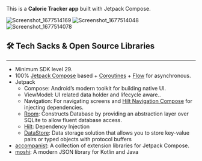 This is a **Calorie Tracker app** built with Jetpack Compose.

![Screenshot_1677514169](https://user-images.githubusercontent.com/62098466/221617312-1db2e66b-2313-4cfe-9cae-607312ed779a.png)
![Screenshot_1677514048](https://user-images.githubusercontent.com/62098466/221617351-79883cb3-9393-43e4-a3c5-c8e4fb3dd62f.png)
![Screenshot_1677514078](https://user-images.githubusercontent.com/62098466/221617369-9a6934e5-37f8-48f0-8aaa-6aa67c21f7f5.png)

## 🛠 Tech Sacks & Open Source Libraries

---

- Minimum SDK level 29.
- 100% [Jetpack Compose](https://developer.android.com/jetpack/compose) based + [Coroutines](https://github.com/Kotlin/kotlinx.coroutines) + [Flow](https://kotlin.github.io/kotlinx.coroutines/kotlinx-coroutines-core/kotlinx.coroutines.flow/) for asynchronous.
- Jetpack
    - Compose: Android’s modern toolkit for building native UI.
    - ViewModel: UI related data holder and lifecycle aware..
    - Navigation: For navigating screens and [Hilt Navigation Compose](https://developer.android.com/jetpack/compose/libraries#hilt) for injecting dependencies.
    - [Room](https://developer.android.com/jetpack/androidx/releases/room): Constructs Database by providing an abstraction layer over SQLite to allow fluent database access.
    - [Hilt](https://dagger.dev/hilt/): Dependency Injection
    - [DataStore](https://developer.android.com/topic/libraries/architecture/datastore): Data storage solution that allows you to store key-value pairs or typed objects with protocol buffers
- [accompanist](https://github.com/google/accompanist): A collection of extension libraries for Jetpack Compose.
- [moshi](https://github.com/square/moshi.git): A modern JSON library for Kotlin and Java

